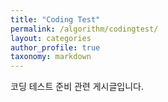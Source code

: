 ```yaml
---
title: "Coding Test"
permalink: /algorithm/codingtest/
layout: categories
author_profile: true
taxonomy: markdown
---
```


코딩 테스트 준비 관련 게시글입니다.

